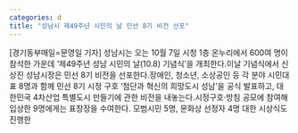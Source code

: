 ```yaml
---
categories: d
title: "성남시 제49주년 시민의 날 민선 8기 비전 선포"
---
```

[경기동부매일=문영일 기자] 성남시는 오는 10월 7일 시청 1층 온누리에서 600여 명이 참석한 가운데 ‘제49주년 성남 시민의 날(10.8) 기념식’을 개최한다.이날 기념식에서 신상진 성남시장은 민선 8기 비전을 선포한다.장애인, 청소년, 소상공인 등 각 분야 시민대표 8명과 함께 민선 8기 시정 구호 ‘첨단과 혁신의 희망도시 성남’을 공식 발표하고, 대한민국 4차산업 특별도시 만들기에 관한 비전을 내놓는다.시정구호·방침 공모에 참여해 입상한 9명에게는 표창장을 수여한다. 모범시민 5명, 문화상 선정자 4명 대한 시상식도 진행한